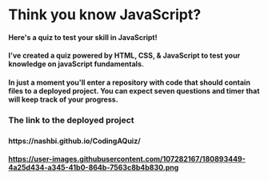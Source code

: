 # Think you know JavaScript?
<h4> Here's a quiz to test your skill in JavaScript! <h4>

<h4> I've created a quiz powered by HTML, CSS, & JavaScript to test your knowledge on javaScript fundamentals. <h4> 
  
<p> In just a moment you'll enter a repository with code that should contain files to a deployed project. You can expect seven questions and timer that will keep track of your progress.<p> 
  
<h3> The link to the deployed project <h3>
  <h4> https://nashbi.github.io/CodingAQuiz/ <h4>
    
https://user-images.githubusercontent.com/107282167/180893449-4a25d434-a345-41b0-864b-7563c8b4b830.png
